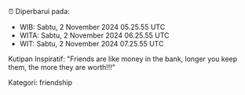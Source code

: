 ⏰ Diperbarui pada:
- WIB: Sabtu, 2 November 2024 05.25.55 UTC
- WITA: Sabtu, 2 November 2024 06.25.55 UTC
- WIT: Sabtu, 2 November 2024 07.25.55 UTC

Kutipan Inspiratif:
"Friends are like money in the bank, longer you keep them, the more they are worth!!!"


Kategori: friendship

